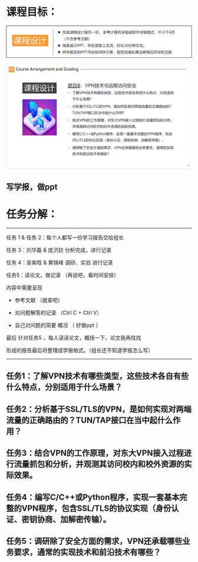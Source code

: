 
# 课程目标：

![](attachments/Pasted%20image%2020230423204427.png)

![](attachments/Pasted%20image%2020230423164608.png)

## 写学报，做ppt


# 任务分解：

--- 

任务 1 & 任务 2：每个人都写一份学习报告交给组长

任务 3：刘华磊 & 庞汛钦 分析完成，进行记录 

任务 4：吴紫晗 & 黄锦峰 调研、实验 进行记录

任务5：读论文，做记录 （再说吧，看时间安排）


内容中需要呈现

- 参考文献 （就查吧）

- 对问题解答的记录 （Ctrl C + Ctrl  V）

- 自己对问题的简要 概况 （ 好做ppt ）

最后 针对任务5 ，每人读读论文，概括一下，论文我再找找 

形成的报告最后将整理成学报格式。（组长还不知道学报怎么写）

---



## 任务1：了解VPN技术有哪些类型，这些技术各自有些什么特点，分别适用于什么场景？


## 任务2：分析基于SSL/TLS的VPN，是如何实现对两端流量的正确路由的？TUN/TAP接口在当中起什么作用？


## 任务3：结合VPN的工作原理，对东大VPN接入过程进行流量抓包和分析，并观测其访问校内和校外资源的实际效果。


## 任务4：编写C/C++或Python程序，实现一套基本完整的VPN程序，包含SSL/TLS的协议实现（身份认证、密钥协商、加解密传输）。




## 任务5：调研除了安全方面的需求，VPN还承载哪些业务要求，通常的实现技术和前沿技术有哪些？
